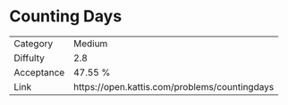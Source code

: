 # Counting Days

<table>
    <tr>
        <td>Category</td>
        <td>Medium</td>
    </tr>
    <tr>
        <td>Diffulty</td>
        <td>2.8</td>
    </tr>
    <tr>
        <td>Acceptance</td>
        <td>47.55 %</td>
    </tr>
    <tr>
        <td>Link</td>
        <td>https://open.kattis.com/problems/countingdays</td>
    </tr>
</table>
